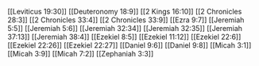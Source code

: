 [[Leviticus 19:30]]
[[Deuteronomy 18:9]]
[[2 Kings 16:10]]
[[2 Chronicles 28:3]]
[[2 Chronicles 33:4]]
[[2 Chronicles 33:9]]
[[Ezra 9:7]]
[[Jeremiah 5:5]]
[[Jeremiah 5:6]]
[[Jeremiah 32:34]]
[[Jeremiah 32:35]]
[[Jeremiah 37:13]]
[[Jeremiah 38:4]]
[[Ezekiel 8:5]]
[[Ezekiel 11:12]]
[[Ezekiel 22:6]]
[[Ezekiel 22:26]]
[[Ezekiel 22:27]]
[[Daniel 9:6]]
[[Daniel 9:8]]
[[Micah 3:1]]
[[Micah 3:9]]
[[Micah 7:2]]
[[Zephaniah 3:3]]
